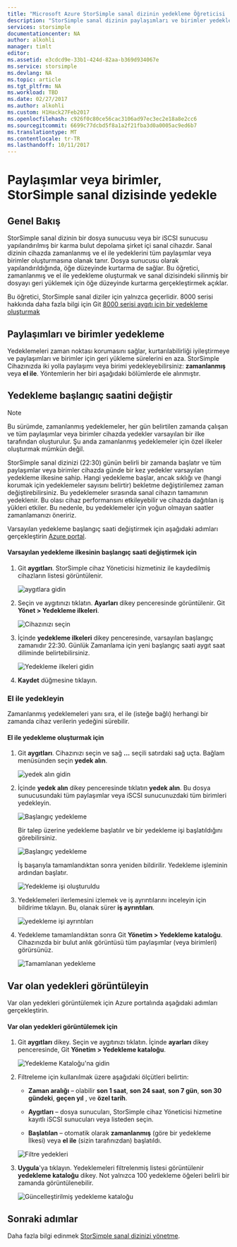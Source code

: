 ```yaml
---
title: "Microsoft Azure StorSimple sanal dizinin yedekleme Öğreticisi | Microsoft Docs"
description: "StorSimple sanal dizinin paylaşımları ve birimler yedekleme açıklar."
services: storsimple
documentationcenter: NA
author: alkohli
manager: timlt
editor: 
ms.assetid: e3cdcd9e-33b1-424d-82aa-b369d934067e
ms.service: storsimple
ms.devlang: NA
ms.topic: article
ms.tgt_pltfrm: NA
ms.workload: TBD
ms.date: 02/27/2017
ms.author: alkohli
ms.custom: H1Hack27Feb2017
ms.openlocfilehash: c926f0c80ce56cac3106ad97ec3ec2e18a8e2cc6
ms.sourcegitcommit: 6699c77dcbd5f8a1a2f21fba3d0a0005ac9ed6b7
ms.translationtype: MT
ms.contentlocale: tr-TR
ms.lasthandoff: 10/11/2017
---
```

# <a name="back-up-shares-or-volumes-on-your-storsimple-virtual-array"></a>Paylaşımlar veya birimler, StorSimple sanal dizisinde yedekle

## <a name="overview"></a>Genel Bakış

StorSimple sanal dizinin bir dosya sunucusu veya bir iSCSI sunucusu yapılandırılmış bir karma bulut depolama şirket içi sanal cihazdır. Sanal dizinin cihazda zamanlanmış ve el ile yedeklerini tüm paylaşımlar veya birimler oluşturmasına olanak tanır. Dosya sunucusu olarak yapılandırıldığında, öğe düzeyinde kurtarma de sağlar. Bu öğretici, zamanlanmış ve el ile yedekleme oluşturmak ve sanal dizisindeki silinmiş bir dosyayı geri yüklemek için öğe düzeyinde kurtarma gerçekleştirmek açıklar.

Bu öğretici, StorSimple sanal diziler için yalnızca geçerlidir. 8000 serisi hakkında daha fazla bilgi için Git [8000 serisi aygıtı için bir yedekleme oluşturmak](storsimple-manage-backup-policies-u2.md)

## <a name="back-up-shares-and-volumes"></a>Paylaşımları ve birimler yedekleme

Yedeklemeleri zaman noktası korumasını sağlar, kurtarılabilirliği iyileştirmeye ve paylaşımları ve birimler için geri yükleme sürelerini en aza. StorSimple Cihazınızda iki yolla paylaşımı veya birimi yedekleyebilirsiniz: **zamanlanmış** veya **el ile**. Yöntemlerin her biri aşağıdaki bölümlerde ele alınmıştır.

## <a name="change-the-backup-start-time"></a>Yedekleme başlangıç saatini değiştir

> [!NOTE]
> Bu sürümde, zamanlanmış yedeklemeler, her gün belirtilen zamanda çalışan ve tüm paylaşımlar veya birimler cihazda yedekler varsayılan bir ilke tarafından oluşturulur. Şu anda zamanlanmış yedeklemeler için özel ilkeler oluşturmak mümkün değil.


StorSimple sanal dizinizi (22:30) günün belirli bir zamanda başlatır ve tüm paylaşımlar veya birimler cihazda günde bir kez yedekler varsayılan yedekleme ilkesine sahip. Hangi yedekleme başlar, ancak sıklığı ve (hangi korumak için yedeklemeler sayısını belirtir) bekletme değiştirilemez zaman değiştirebilirsiniz. Bu yedeklemeler sırasında sanal cihazın tamamının yedeklenir. Bu olası cihaz performansını etkileyebilir ve cihazda dağıtılan iş yükleri etkiler. Bu nedenle, bu yedeklemeler için yoğun olmayan saatler zamanlamanızı öneririz.

 Varsayılan yedekleme başlangıç saati değiştirmek için aşağıdaki adımları gerçekleştirin [Azure portal](https://portal.azure.com/).

#### <a name="to-change-the-start-time-for-the-default-backup-policy"></a>Varsayılan yedekleme ilkesinin başlangıç saati değiştirmek için

1. Git **aygıtları**. StorSimple cihaz Yöneticisi hizmetiniz ile kaydedilmiş cihazların listesi görüntülenir. 
   
    ![aygıtlara gidin](./media/storsimple-virtual-array-backup/changebuschedule1.png)

2. Seçin ve aygıtınızı tıklatın. **Ayarları** dikey penceresinde görüntülenir. Git **Yönet > Yedekleme ilkeleri**.
   
    ![Cihazınızı seçin](./media/storsimple-virtual-array-backup/changebuschedule2.png)

3. İçinde **yedekleme ilkeleri** dikey penceresinde, varsayılan başlangıç zamanıdır 22:30. Günlük Zamanlama için yeni başlangıç saati aygıt saat diliminde belirtebilirsiniz.
   
    ![Yedekleme ilkeleri gidin](./media/storsimple-virtual-array-backup/changebuschedule5.png)

4. **Kaydet** düğmesine tıklayın.

### <a name="take-a-manual-backup"></a>El ile yedekleyin

Zamanlanmış yedeklemeleri yanı sıra, el ile (isteğe bağlı) herhangi bir zamanda cihaz verilerin yedeğini sürebilir.

#### <a name="to-create-a-manual-backup"></a>El ile yedekleme oluşturmak için

1. Git **aygıtları**. Cihazınızı seçin ve sağ **...**  seçili satırdaki sağ uçta. Bağlam menüsünden seçin **yedek alın**.
   
    ![yedek alın gidin](./media/storsimple-virtual-array-backup/takebackup1m.png)

2. İçinde **yedek alın** dikey penceresinde tıklatın **yedek alın**. Bu dosya sunucusundaki tüm paylaşımlar veya iSCSI sunucunuzdaki tüm birimleri yedekleyin. 
   
    ![Başlangıç yedekleme](./media/storsimple-virtual-array-backup/takebackup2m.png)
   
    Bir talep üzerine yedekleme başlatılır ve bir yedekleme işi başlatıldığını görebilirsiniz.
   
    ![Başlangıç yedekleme](./media/storsimple-virtual-array-backup/takebackup3m.png) 
   
    İş başarıyla tamamlandıktan sonra yeniden bildirilir. Yedekleme işleminin ardından başlatır.
   
    ![Yedekleme işi oluşturuldu](./media/storsimple-virtual-array-backup/takebackup4m.png)

3. Yedeklemeleri ilerlemesini izlemek ve iş ayrıntılarını inceleyin için bildirime tıklayın. Bu, olanak sürer **iş ayrıntıları**.
   
     ![yedekleme işi ayrıntıları](./media/storsimple-virtual-array-backup/takebackup5m.png)

4. Yedekleme tamamlandıktan sonra Git **Yönetim > Yedekleme kataloğu**. Cihazınızda bir bulut anlık görüntüsü tüm paylaşımlar (veya birimleri) görürsünüz.
   
    ![Tamamlanan yedekleme](./media/storsimple-virtual-array-backup/takebackup19m.png) 

## <a name="view-existing-backups"></a>Var olan yedekleri görüntüleyin
Var olan yedekleri görüntülemek için Azure portalında aşağıdaki adımları gerçekleştirin.

#### <a name="to-view-existing-backups"></a>Var olan yedekleri görüntülemek için

1. Git **aygıtları** dikey. Seçin ve aygıtınızı tıklatın. İçinde **ayarları** dikey penceresinde, Git **Yönetim > Yedekleme kataloğu**.
   
    ![Yedekleme Kataloğu'na gidin](./media/storsimple-virtual-array-backup/viewbackups1.png)
2. Filtreleme için kullanılmak üzere aşağıdaki ölçütleri belirtin:
   
    - **Zaman aralığı** – olabilir **son 1 saat**, **son 24 saat**, **son 7 gün**, **son 30 gündeki**, **geçen yıl** , ve **özel tarih**.
    
    - **Aygıtları** – dosya sunucuları, StorSimple cihaz Yöneticisi hizmetine kayıtlı iSCSI sunucuları veya listeden seçin.
   
    - **Başlatılan** – otomatik olarak **zamanlanmış** (göre bir yedekleme İlkesi) veya **el ile** (sizin tarafınızdan) başlatıldı.
   
    ![Filtre yedekleri](./media/storsimple-virtual-array-backup/viewbackups2.png)

3. **Uygula**'ya tıklayın. Yedeklemeleri filtrelenmiş listesi görüntülenir **yedekleme kataloğu** dikey. Not yalnızca 100 yedekleme öğeleri belirli bir zamanda görüntülenebilir.
   
    ![Güncelleştirilmiş yedekleme kataloğu](./media/storsimple-virtual-array-backup/viewbackups3.png)

## <a name="next-steps"></a>Sonraki adımlar

Daha fazla bilgi edinmek [StorSimple sanal dizinizi yönetme](storsimple-ova-web-ui-admin.md).

